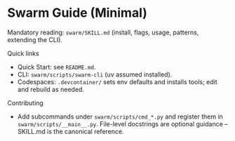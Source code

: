 # Swarm Guide (Minimal)

Mandatory reading: `swarm/SKILL.md` (install, flags, usage, patterns, extending the CLI).

Quick links
- Quick Start: see `README.md`.
- CLI: `swarm/scripts/swarm-cli` (uv assumed installed).
- Codespaces: `.devcontainer/` sets env defaults and installs tools; edit and rebuild as needed.

Contributing
- Add subcommands under `swarm/scripts/cmd_*.py` and register them in
  `swarm/scripts/__main__.py`. File-level docstrings are optional guidance – SKILL.md is the
  canonical reference.
